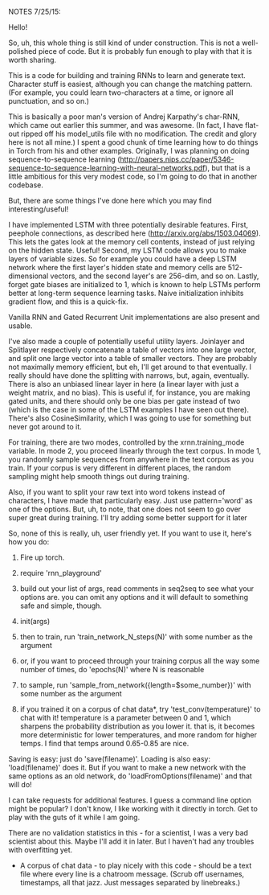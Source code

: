 NOTES 7/25/15:

Hello!

So, uh, this whole thing is still kind of under construction. This is not a well-polished piece of code. But it is probably fun enough to play with that it is worth sharing.

This is a code for building and training RNNs to learn and generate text. Character stuff is easiest, although you can change the matching pattern. (For example, you could learn two-characters at a time, or ignore all punctuation, and so on.) 

This is basically a poor man's version of Andrej Karpathy's char-RNN, which came out earlier this summer, and was awesome. (In fact, I have flat-out ripped off his model_utils file with no modification. The credit and glory here is not all mine.) I spent a good chunk of time learning how to do things in Torch from his and other examples. Originally, I was planning on doing sequence-to-sequence learning (http://papers.nips.cc/paper/5346-sequence-to-sequence-learning-with-neural-networks.pdf), but that is a little ambitious for this very modest code, so I'm going to do that in another codebase.

But, there are some things I've done here which you may find interesting/useful! 

I have implemented LSTM with three potentially desirable features. First, peephole connections, as described here (http://arxiv.org/abs/1503.04069). This lets the gates look at the memory cell contents, instead of just relying on the hidden state. Useful! Second, my LSTM code allows you to make layers of variable sizes. So for example you could have a deep LSTM network where the first layer's hidden state and memory cells are 512-dimensional vectors, and the second layer's are 256-dim, and so on. Lastly, forget gate biases are initialized to 1, which is known to help LSTMs perform better at long-term sequence learning tasks. Naive initialization inhibits gradient flow, and this is a quick-fix.

Vanilla RNN and Gated Recurrent Unit implementations are also present and usable. 

I've also made a couple of potentially useful utility layers. Joinlayer and Splitlayer respectively concatenate a table of vectors into one large vector, and split one large vector into a table of smaller vectors. They are probably not maximally memory efficient, but eh, I'll get around to that eventually. I really should have done the splitting with narrows, but, again, eventually. There is also an unbiased linear layer in here (a linear layer with just a weight matrix, and no bias). This is useful if, for instance, you are making gated units, and there should only be one bias per gate instead of two (which is the case in some of the LSTM examples I have seen out there). There's also CosineSimilarity, which I was going to use for something but never got around to it. 

For training, there are two modes, controlled by the xrnn.training_mode variable. In mode 2, you proceed linearly through the text corpus. In mode 1, you randomly sample sequences from anywhere in the text corpus as you train. If your corpus is very different in different places, the random sampling might help smooth things out during training.

Also, if you want to split your raw text into word tokens instead of characters, I have made that particularly easy. Just use pattern='word' as one of the options. But, uh, to note, that one does not seem to go over super great during training. I'll try adding some better support for it later

So, none of this is really, uh, user friendly yet. If you want to use it, here's how you do:

1. Fire up torch.

2. require 'rnn_playground'

3. build out your list of args, read comments in seq2seq to see what your options are. you can omit any options and it will default to something safe and simple, though.

4. init(args)

5. then to train, run 'train_network_N_steps(N)' with some number as the argument

6. or, if you want to proceed through your training corpus all the way some number of times, do 'epochs(N)' where N is reasonable

7. to sample, run 'sample_from_network({length=$some_number})' with some number as the argument

8. if you trained it on a corpus of chat data*, try 'test_conv(temperature)' to chat with it!
temperature is a parameter between 0 and 1, which sharpens the probability distribution as you lower it.
that is, it becomes more deterministic for lower temperatures, and more random for higher temps.
I find that temps around 0.65-0.85 are nice.

Saving is easy: just do 'save(filename)'. Loading is also easy: 'load(filename)' does it. But if you want to make a new network with the same options as an old network, do 'loadFromOptions(filename)' and that will do!

I can take requests for additional features. I guess a command line option might be popular? I don't know, I like working with it directly in torch. Get to play with the guts of it while I am going.

There are no validation statistics in this - for a scientist, I was a very bad scientist about this. Maybe I'll add it in later. But I haven't had any troubles with overfitting yet.


* A corpus of chat data - to play nicely with this code - should be a text file where every line is a chatroom message. (Scrub off usernames, timestamps, all that jazz. Just messages separated by linebreaks.)
